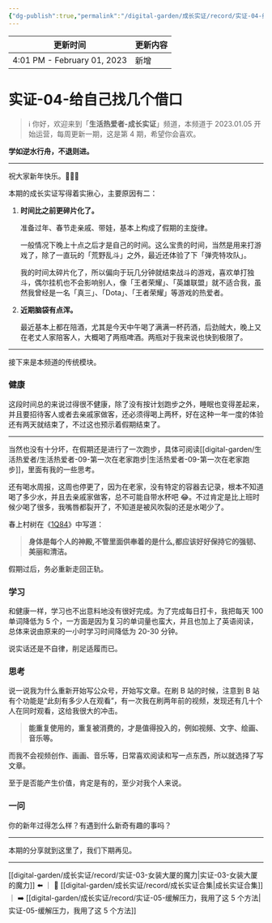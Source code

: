 ```yaml
---
{"dg-publish":true,"permalink":"/digital-garden/成长实证/record/实证-04-给自己找几个借口/"}
---
```



| 更新时间                        | 更新内容 |
| --------------------------- | ---- |
| 4:01 PM - February 01, 2023 | 新增   |


# 实证-04-给自己找几个借口

> ℹ️ 你好，欢迎来到「**生活热爱者-成长实证**」频道，本频道于 2023.01.05 开始运营，每周更新一期，这是第 4 期，希望你会喜欢。

**学如逆水行舟，不退则进。**

---

祝大家新年快乐。🎉🎉🎉

本期的成长实证写得着实揪心，主要原因有二：

1. **时间比之前更碎片化了。**

   准备过年、春节走亲戚、带娃，基本上构成了假期的主旋律。

   一般情况下晚上十点之后才是自己的时间。这么宝贵的时间，当然是用来打游戏了，除了一直玩的「荒野乱斗」之外，最近还体验了下「弹壳特攻队」。

   我的时间太碎片化了，所以偏向于玩几分钟就结束战斗的游戏，喜欢单打独斗，偶尔挂机也不会影响别人，像「王者荣耀」、「英雄联盟」就不适合我，虽然我曾经是一名「真三」、「Dota」、「王者荣耀」等游戏的热爱者。

1. **近期脑袋有点浑。**

   最近基本上都在陪酒，尤其是今天中午喝了满满一杯药酒，后劲贼大，晚上又在老丈人家陪客人，大概喝了两瓶啤酒。两瓶对于我来说也快到极限了。

---

接下来是本频道的传统模块。

### 健康

这段时间总的来说过得很不健康，除了没有按计划跑步之外，睡眠也变得差起来，并且要招待客人或者去亲戚家做客，还必须得喝上两杯，好在这种一年一度的体验还有两天就结束了，不过这也预示着假期结束了。

---

当然也没有十分坏，在假期还是进行了一次跑步，具体可阅读[[digital-garden/生活热爱者/生活热爱者-09-第一次在老家跑步\|生活热爱者-09-第一次在老家跑步]]，里面有我的一些思考。

还有喝水周报，这周也停更了，因为在老家，没有特定的容器去记录，根本不知道喝了多少水，并且去亲戚家做客，总不可能自带水杯吧 😂。不过肯定是比上班时候少喝了很多，我嘴唇都裂开了，不知道是被风吹裂的还是水喝少了。

春上村树在《[1Q84](https://m.douban.com/book/subject/10529920/)》中写道：

> **身体是每个人的神殿,不管里面供奉着的是什么,都应该好好保持它的强韧、美丽和清洁。**

假期过后，务必重新走回正轨。

### 学习

和健康一样，学习也不出意料地没有很好完成。为了完成每日打卡，我把每天 100 单词降低为 5 个，一方面是因为复习的单词量也蛮大，并且也加上了英语阅读，总体来说由原来的一小时学习时间降低为 20-30 分钟。

说实话还是不自律，削足适履而已。

### 思考

说一说我为什么重新开始写公众号，开始写文章。在刷 B 站的时候，注意到 B 站有个功能是“此刻有多少人在观看”，有一次我在刷两年前的视频，发现还有几十个人在同时观看，这给我很大的冲击。

> **能重复使用的，重复被消费的，才是值得投入的，例如视频、文字、绘画、音乐等。**

而我不会视频创作、画画、音乐等，日常喜欢阅读和写一点东西，所以就选择了写文章。

至于是否能产生价值，肯定是有的，至少对我个人来说。

### 一问

你的新年过得怎么样？有遇到什么新奇有趣的事吗？

---

本期的分享就到这里了，我们下期再见。

---

[[digital-garden/成长实证/record/实证-03-女装大厦的魔力\|实证-03-女装大厦的魔力]] ⬅️ ｜ 📑 [[digital-garden/成长实证/record/成长实证合集\|成长实证合集]]｜ ➡️ [[digital-garden/成长实证/record/实证-05-缓解压力，我用了这 5 个方法\|实证-05-缓解压力，我用了这 5 个方法]]
